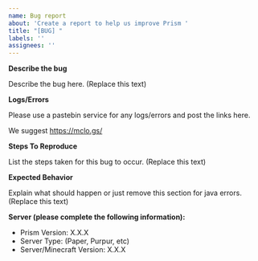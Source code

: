 ```yaml
---
name: Bug report
about: 'Create a report to help us improve Prism '
title: "[BUG] "
labels: ''
assignees: ''
---
```


**Describe the bug**

Describe the bug here. (Replace this text)

**Logs/Errors**

Please use a pastebin service for any logs/errors and post the links here.

We suggest https://mclo.gs/ 

**Steps To Reproduce**

List the steps taken for this bug to occur. (Replace this text)

**Expected Behavior**

Explain what should happen or just remove this section for java errors. (Replace this text)

**Server (please complete the following information):**
- Prism Version: X.X.X
- Server Type: (Paper, Purpur, etc)
- Server/Minecraft Version: X.X.X
